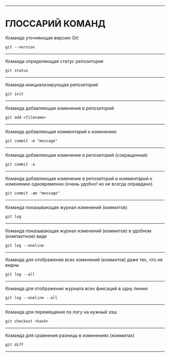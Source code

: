 ***
# ГЛОССАРИЙ КОМАНД

Команда уточняющая версию Git:

    git --version
***

Команда определяющая статус репозитория

    git status
***

Команда инициализирующая репозиторий

    git init
***

Команда добавляющая изменения в репозиторий

    git add <filename>
***

Команда добавляющая комментарий к изменению

    git commit -m "message"
***

Команда добавляющая изменение в репозиторий (сокращенная)

    git commit -a
***

Команда добавляющая изменениe в репозиторий и комментарий к изменению одновременно (очень удобно! но не всегда оправдано) 

    git commit -am "message"
***

Команда показывающая журнал изменений (коммитов) 

    git log
***

Команда показывающая журнал изменений (коммитов) в удобном (компактном) виде

    git log --oneline
***

Команда для отображения всех изменений (коммитов) даже тех, что не видны

    git log --all
***

Команда для отображения журнала всех фиксаций в одну линию

    git log --oneline --all
***

Команда для перемещения по логу на нужный хэш

    git checkout <hash>
***

Команда для сравнения разницы в изменениях (коммитах)

    git diff
***